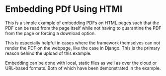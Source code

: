 # Embedding PDf Using HTMl
This is a simple example of embedding PDFs on HTML pages such that the PDF can be read from the page itself while not having to quarantine the PDF from the page or forcing a download option.

This is especially helpful in cases where the framework themselves can not render the PDF on the webpage, like the case in Django. This is the primary reason behind the upload of this example.

Embedding can be done with local, static files as well as over the cloud or URL-based formats. Both of which have been demonstrated in the example.
